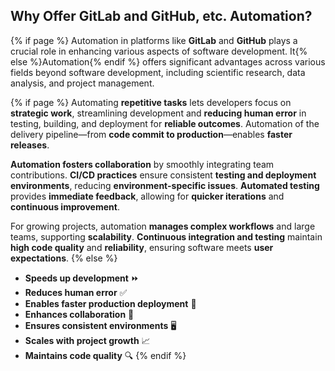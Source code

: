 ## Why Offer <i class="fab fa-gitlab"></i> **GitLab** and <i class="fab fa-github"></i> **GitHub**, etc. Automation?

{% if page %}
Automation in platforms like **GitLab** and **GitHub** plays a crucial role in enhancing various aspects of software development.
It{% else %}Automation{% endif %} offers significant advantages across various fields beyond software development, including scientific research, data analysis, and project management.

{% if page %}
Automating **repetitive tasks** lets developers focus on **strategic work**, streamlining development and **reducing human error** in testing, building, and deployment for **reliable outcomes**. Automation of the delivery pipeline—from **code commit to production**—enables **faster releases**.

**Automation fosters collaboration** by smoothly integrating team contributions. **CI/CD practices** ensure consistent **testing and deployment environments**, reducing **environment-specific issues**. **Automated testing** provides **immediate feedback**, allowing for **quicker iterations** and **continuous improvement**.

For growing projects, automation **manages complex workflows** and large teams, supporting **scalability**. **Continuous integration and testing** maintain **high code quality** and **reliability**, ensuring software meets **user expectations**.
{% else %}
- **Speeds up development** ⏩
- **Reduces human error** ✅
- **Enables faster production deployment** 📅
- **Enhances collaboration** 🤝
- **Ensures consistent environments** 🖥️
- **Scales with project growth** 📈
- **Maintains code quality** 🔍
{% endif %}

